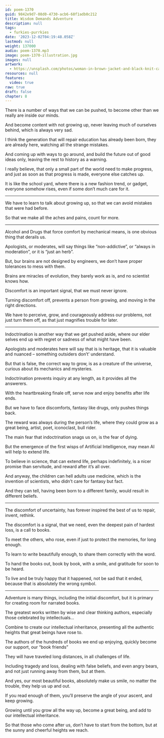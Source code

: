 ```yaml
---
id: poem-1370
guid: 9842e9d7-08d0-4730-acb6-68f1adb0c212
title: Wisdom Demands Adventure
description: null
tags:
  - furkies-purrkies
date: '2023-12-02T04:19:48.058Z'
lastmod: null
weight: 137000
audio: poem-1370.mp3
image: poem-1370-illustration.jpg
images: null
artwork:
  - https://unsplash.com/photos/woman-in-brown-jacket-and-black-knit-cap-standing-during-sunset-Vvs5lfhvZlE
resources: null
features:
  video: true
raw: true
draft: false
chapter: 8
---
```


There is a number of ways that we can be pushed,
to become other than we really are inside our minds.

And become content with not growing up,
never leaving much of ourselves behind, which is always very sad.

I think the generation that will repair education has already been born,
they are already here, watching all the strange mistakes.

And coming up with ways to go around,
and build the future out of good ideas only, leaving the rest to history as a warning.

I really believe, that only a small part of the world need to make progress,
and just as soon as that progress is made, everyone else catches up.

It is like the school yard, where there is a new fashion trend, or gadget,
everyone somehow rises, even if some don’t much care for it.

---

We have to learn to talk about growing up,
so that we can avoid mistakes that were had before.

So that we make all the aches and pains,
count for more.

---

Alcohol and Drugs that force comfort by mechanical means,
is one obvious thing that derails us.

Apologists, or moderates, will say things like “non-addictive”,
or “always in moderation”, or it is “just an herb”.

But, bur brains are not designed by engineers,
we don’t have proper tolerances to mess with them.

Brains are miracles of evolution,
they barely work as is, and no scientist knows how.

Discomfort is an important signal,
that we must never ignore.

Turning discomfort off,
prevents a person from growing, and moving in the right directions.

We have to perceive, grow, and courageously address our problems,
not just turn them off, as that just magnifies trouble for later.

---

Indoctrination is another way that we get pushed aside,
where our elder selves end up with regret or sadness of what might have been.

Apologists and moderates here will say that is is heritage,
that it is valuable and nuanced – something outsiders don’t’ understand.

But that is false, the correct way to grow,
is as a creature of the universe, curious about its mechanics and mysteries.

Indoctrination prevents inquiry at any length,
as it provides all the answerers.

With the heartbreaking finale off,
serve now and enjoy benefits after life ends.

But we have to face discomforts,
fantasy like drugs, only pushes things back.

The reward was always during the person’s life,
where they could grow as a great being, artist, poet, iconoclast, bull rider.

The main fear that indoctrination snags us on,
is the fear of dying.

But the emergence of the first wisps of Artificial Intelligence,
may mean AI will help to extend life.

To believe in science, that can extend life, perhaps indefinitely,
is a nicer promise than servitude, and reward after it’s all over.

And anyway, the children can hell adults use medicine,
which is the invention of scientists, who didn’t care for fantasy but fact.

And they can tell, having been born to a different family,
would result in different beliefs.

---

The discomfort of uncertainty,
has forever inspired the best of us to repair, invent, rethink.

The discomfort is a signal, that we need,
even the deepest pain of hardest loss, is a call to books.

To meet the others, who rose,
even if just to protect the memories, for long enough.

To learn to write beautifully enough,
to share them correctly with the word.

To hand the books out, book by book, with a smile,
and gratitude for soon to be heard.

To live and be truly happy that it happened,
not be sad that it ended, because that is absolutely the wrong symbol.

---

Adventure is many things, including the initial discomfort,
but it is primary for creating room for narrated books.

The greatest works written by wise and clear thinking authors,
especially those celebrated by intellectuals…

Combine to create our intellectual inheritance,
presenting all the authentic heights that great beings have rose to.

The authors of the hundreds of books we end up enjoying,
quickly become our support, our “book friends”

They will have traveled long distances,
in all challenges of life.

Including tragedy and loss, dealing with false beliefs,
and even angry bears, and not just running away from them, but at them.

And yes, our most beautiful books, absolutely make us smile,
no matter the trouble, they help us up and out.

If you read enough of them,
you’ll preserve the angle of your ascent, and keep growing.

Growing until you grow all the way up, become a great being,
and add to our intellectual inheritance.

So that those who come after us,
don’t have to start from the bottom, but at the sunny and cheerful heights we reach.
